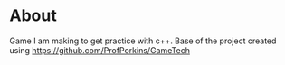 # About

Game I am making to get practice with c++. Base of the project created using https://github.com/ProfPorkins/GameTech
